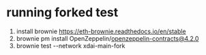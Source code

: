 # running forked test

1. install brownie https://eth-brownie.readthedocs.io/en/stable
2. brownie pm install OpenZeppelin/openzeppelin-contracts@4.2.0
3. brownie test --network xdai-main-fork
